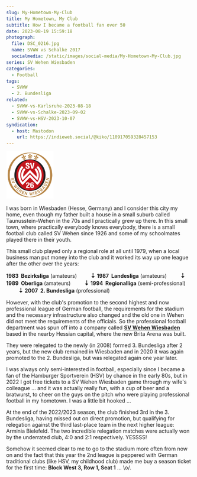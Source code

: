 ```yaml
---
slug: My-Hometown-My-Club
title: My Hometown, My Club
subtitle: How I became a football fan over 50
date: 2023-08-19 15:59:18
photograph:
  file: DSC_0216.jpg
  name: SVWW vs Schalke 2017
  socialmedia: /static/images/social-media/My-Hometown-My-Club.jpg
series: SV Wehen Wiesbaden
categories:
  - Football
tags:
  - SVWW
  - 2. Bundesliga
related:
  - SVWW-vs-Karlsruhe-2023-08-18
  - SVWW-vs-Schalke-2023-09-02
  - SVWW-vs-HSV-2023-10-07
syndication:
  - host: Mastodon
    url: https://indieweb.social/@kiko/110917059328457153
---
```


<img src="/images/logos/SV-Wehen-Wiesbaden.svg" class="float-element" style="width:8rem;" />

I was born in Wiesbaden (Hesse, Germany) and I consider this city my home, even though my father built a house in a small suburb called Taunusstein-Wehen in the 70s and I practically grew up there. In this small town, where practically everybody knows everybody, there is a small football club called SV Wehen since 1926 and some of my schoolmates played there in their youth.

This small club played only a regional role at all until 1979, when a local business man put money into the club and it worked its way up one league after the other over the years:

<!-- more -->

**1983&nbsp;&nbsp;Bezirksliga** (amateurs)
<span style="font-size:120%; font-weight:bold;display:inline-block;padding-left:32px;">&#x21E3;</span>
**1987&nbsp;&nbsp;Landesliga** (amateurs)
<span style="font-size:120%; font-weight:bold;display:inline-block;padding-left:32px;">&#x21E3;</span>
**1989&nbsp;&nbsp;Oberliga** (amateurs)
<span style="font-size:120%; font-weight:bold;display:inline-block;padding-left:32px;">&#x21E3;</span>
**1994&nbsp;&nbsp;Regionalliga** (semi-professional)
<span style="font-size:120%; font-weight:bold;display:inline-block;padding-left:32px;">&#x21E3;</span>
**2007&nbsp;&nbsp;2. Bundesliga** (professional)

However, with the club's promotion to the second highest and now professional league of German football, the requirements for the stadium and the necessary infrastructure also changed and the old one in Wehen did not meet the requirements of the officials. So the professional football department was spun off into a company called **[SV Wehen Wiesbaden](https://en.wikipedia.org/wiki/SV_Wehen_Wiesbaden)** based in the nearby Hessian capital, where the new Brita Arena was built.

They were relegated to the newly (in 2008) formed 3. Bundesliga after 2 years, but the new club remained in Wiesbaden and in 2020 it was again promoted to the 2. Bundesliga, but was relegated again one year later.

I was always only semi-interested in football, especially since I became a fan of the Hamburger Sportverein (HSV) by chance in the early 80s, but in 2022 I got free tickets to a SV Wehen Wiesbaden game through my wife's colleague ... and it was actually really fun, with a cup of beer and a bratwurst, to cheer on the guys on the pitch who were playing professional football in my hometown. I was a little bit hooked ...

At the end of the 2022/2023 season, the club finished 3rd in the 3. Bundesliga, having missed out on direct promotion, but qualifying for relegation against the third last-place team in the next higher league: Arminia Bielefeld. The two incredible relegation matches were actually won by the underrated club, 4:0 and 2:1 respectively. YESSSS!

Somehow it seemed clear to me to go to the stadium more often from now on and the fact that this year the 2nd league is peppered with German traditional clubs (like HSV, my childhood club) made me buy a season ticket for the first time: **Block West 3, Row 1, Seat 1** ... \o/.

